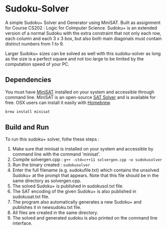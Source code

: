 # Sudoku-Solver

A simple Sudoku+ Solver and Generator using MiniSAT. Built as assignment for Course CS202 : Logic for Colmputer Science. Sudoku+ is an extended version of a normal Sudoku with the extra constraint that not only each row, each column and each 3 x 3 box, but also both main diagonals must contain distinct numbers from 1 to 9.

Larger Sudoku+ sizes can be solved as well with this sudoku-solver as long as the size is a perfect square and not too large to be limited by the computation speed of your PC.

## Dependencies
You must have [MiniSAT](http://minisat.se/) installed on your system and accessible through command line. MiniSAT is an open-source [SAT Solver](https://en.wikipedia.org/wiki/Boolean_satisfiability_problem) and is available for free. OSX users can install it easily with [Homebrew](https://brew.sh/).
```bash
brew install minisat
```

## Build and Run
To run this sudoku+ solver, follw these steps :

1. Make sure that minisat is installed on your system and accessible by command line with the command 'minisat'.
2. Compile solvergen.cpp : ``g++ -std=c++11 solvergen.cpp ~o sudokusolver``
3. Run the binary created : ``sudokusolver``
4. Enter the full filename (e.g. sudokufile.txt) which contains the unsolved Sudoku+ at the prompt that appears. Note that this file should be in the same directory as solvergen.cpp.
5. The solved Sudoku+ is published in sudokusol.txt file.
6. The SAT encoding of the given Sudoku+ is also published in sudokusat.txt file.
7. The program also automatically generates a new Sudoku+ and publishes it in newsudoku.txt file.
8. All files are created in the same directory.
9. The solved and generated sudoku is also printed on the command line interface.

